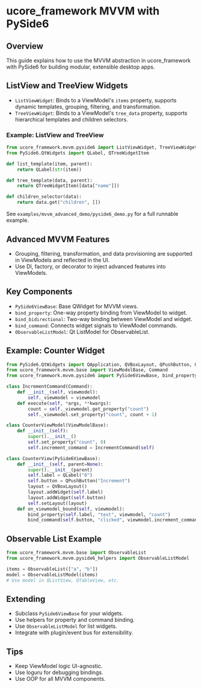 # ucore_framework MVVM with PySide6

## Overview

This guide explains how to use the MVVM abstraction in ucore_framework with PySide6 for building modular, extensible desktop apps.

## ListView and TreeView Widgets

- `ListViewWidget`: Binds to a ViewModel's `items` property, supports dynamic templates, grouping, filtering, and transformation.
- `TreeViewWidget`: Binds to a ViewModel's `tree_data` property, supports hierarchical templates and children selectors.

### Example: ListView and TreeView

```python
from ucore_framework.mvvm.pyside6 import ListViewWidget, TreeViewWidget
from PySide6.QtWidgets import QLabel, QTreeWidgetItem

def list_template(item, parent):
    return QLabel(str(item))

def tree_template(data, parent):
    return QTreeWidgetItem([data["name"]])

def children_selector(data):
    return data.get("children", [])
```

See `examples/mvvm_advanced_demo/pyside6_demo.py` for a full runnable example.

## Advanced MVVM Features

- Grouping, filtering, transformation, and data provisioning are supported in ViewModels and reflected in the UI.
- Use DI, factory, or decorator to inject advanced features into ViewModels.

## Key Components

- `PySide6ViewBase`: Base QWidget for MVVM views.
- `bind_property`: One-way property binding from ViewModel to widget.
- `bind_bidirectional`: Two-way binding between ViewModel and widget.
- `bind_command`: Connects widget signals to ViewModel commands.
- `ObservableListModel`: Qt ListModel for ObservableList.

## Example: Counter Widget

```python
from PySide6.QtWidgets import QApplication, QVBoxLayout, QPushButton, QLabel
from ucore_framework.mvvm.base import ViewModelBase, Command
from ucore_framework.mvvm.pyside6 import PySide6ViewBase, bind_property, bind_command

class IncrementCommand(Command):
    def __init__(self, viewmodel):
        self._viewmodel = viewmodel
    def execute(self, *args, **kwargs):
        count = self._viewmodel.get_property("count")
        self._viewmodel.set_property("count", count + 1)

class CounterViewModel(ViewModelBase):
    def __init__(self):
        super().__init__()
        self.set_property("count", 0)
        self.increment_command = IncrementCommand(self)

class CounterView(PySide6ViewBase):
    def __init__(self, parent=None):
        super().__init__(parent)
        self.label = QLabel("0")
        self.button = QPushButton("Increment")
        layout = QVBoxLayout()
        layout.addWidget(self.label)
        layout.addWidget(self.button)
        self.setLayout(layout)
    def on_viewmodel_bound(self, viewmodel):
        bind_property(self.label, "text", viewmodel, "count")
        bind_command(self.button, "clicked", viewmodel.increment_command)
```

## Observable List Example

```python
from ucore_framework.mvvm.base import ObservableList
from ucore_framework.mvvm.pyside6_helpers import ObservableListModel

items = ObservableList(["a", "b"])
model = ObservableListModel(items)
# Use model in QListView, QTableView, etc.
```

## Extending

- Subclass `PySide6ViewBase` for your widgets.
- Use helpers for property and command binding.
- Use `ObservableListModel` for list widgets.
- Integrate with plugin/event bus for extensibility.

## Tips

- Keep ViewModel logic UI-agnostic.
- Use loguru for debugging bindings.
- Use OOP for all MVVM components.
